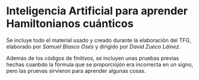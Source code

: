 # Inteligencia Artificial para aprender Hamiltonianos cuánticos

Se incluye todo el material usado y creado durante la elaboración del TFG, elaborado por *Samuel Blasco Osés* y dirigido por *David Zueco Láinez*.

Además de los códigos de finitivos, se incluyen unas pruebas previas hechas cuanbdo la fórmula que se proporciojón era incorrecta en un signo, pero las pruevas sirvieron para aprender algunas cosas.
